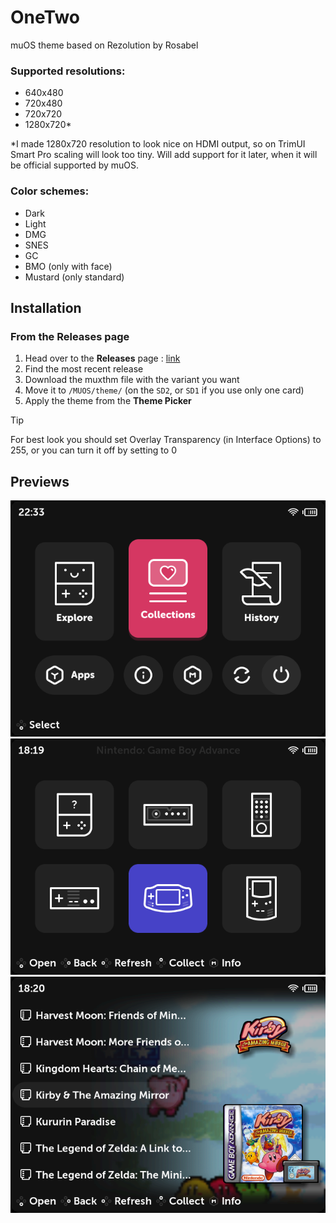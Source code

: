 # OneTwo
muOS theme based on Rezolution by Rosabel

### Supported resolutions:
- 640x480
- 720x480
- 720x720
- 1280x720*

*I made 1280x720 resolution to look nice on HDMI output, so on TrimUI Smart Pro scaling will look too tiny. Will add support for it later, when it will be official supported by muOS.

### Color schemes:
- Dark
- Light
- DMG
- SNES
- GC
- BMO (only with face)
- Mustard (only standard)
## Installation

### From the **Releases** page

1. Head over to the **Releases** page : [link](https://github.com/bulkh/OneTwo/releases)
2. Find the most recent release
3. Download the muxthm file with the variant you want
4. Move it to `/MUOS/theme/` (on the `SD2`, or `SD1` if you use only one card)
5. Apply the theme from the **Theme Picker**
> [!TIP]
> For best look you should set Overlay Transparency (in Interface Options) to 255, or you can turn it off by setting to 0

## Previews
![Preview 1](https://github.com/bulkh/OneTwo/blob/main/preview/preview1.png)![Preview 2](https://github.com/bulkh/OneTwo/blob/main/preview/preview2.png)
![Preview 3](https://github.com/bulkh/OneTwo/blob/main/preview/preview3.png)
